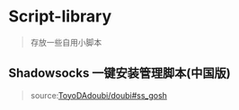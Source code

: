 # Script-library
> 存放一些自用小脚本

## Shadowsocks 一键安装管理脚本(中国版)
> source:[ToyoDAdoubi/doubi#ss_gosh](https://github.com/ToyoDAdoubi/doubi#ss_gosh)
